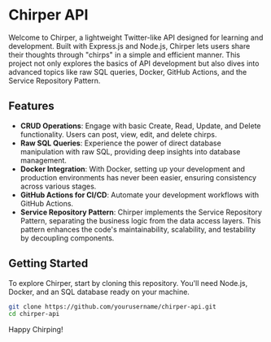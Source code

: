 # Chirper API

Welcome to Chirper, a lightweight Twitter-like API designed for learning and development. Built with Express.js and Node.js, Chirper lets users share their thoughts through "chirps" in a simple and efficient manner. This project not only explores the basics of API development but also dives into advanced topics like raw SQL queries, Docker, GitHub Actions, and the Service Repository Pattern.

## Features

- **CRUD Operations**: Engage with basic Create, Read, Update, and Delete functionality. Users can post, view, edit, and delete chirps.
- **Raw SQL Queries**: Experience the power of direct database manipulation with raw SQL, providing deep insights into database management.
- **Docker Integration**: With Docker, setting up your development and production environments has never been easier, ensuring consistency across various stages.
- **GitHub Actions for CI/CD**: Automate your development workflows with GitHub Actions.
- **Service Repository Pattern**: Chirper implements the Service Repository Pattern, separating the business logic from the data access layers. This pattern enhances the code's maintainability, scalability, and testability by decoupling components.

## Getting Started

To explore Chirper, start by cloning this repository. You'll need Node.js, Docker, and an SQL database ready on your machine.

```bash
git clone https://github.com/yourusername/chirper-api.git
cd chirper-api
```

Happy Chirping!
